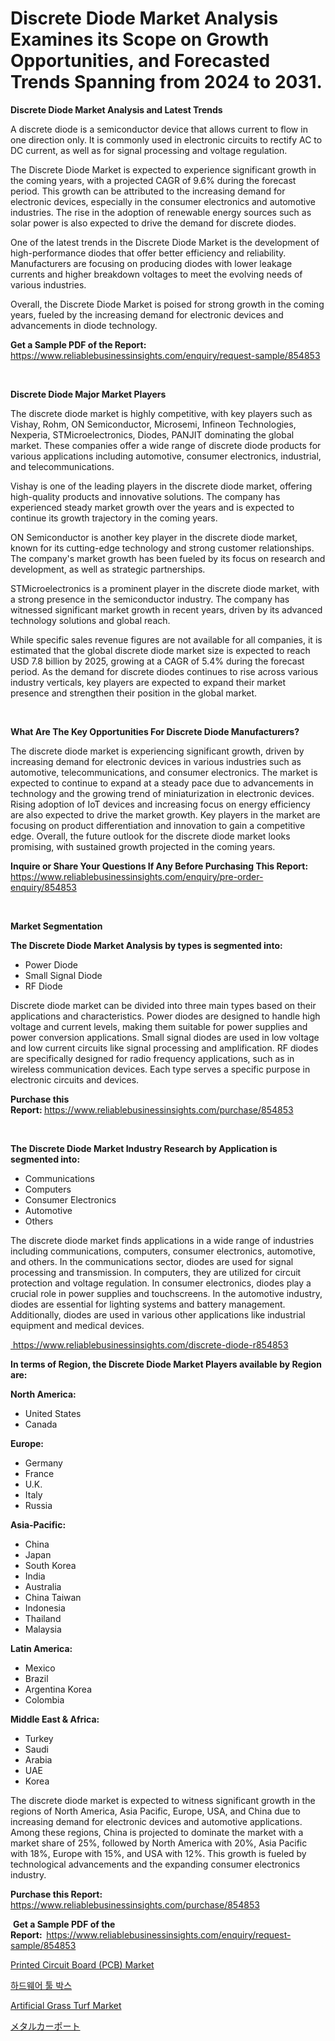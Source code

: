 <p><h1>Discrete Diode Market Analysis Examines its Scope on Growth Opportunities, and Forecasted Trends Spanning from 2024 to 2031.</h1></p><p><strong>Discrete Diode Market Analysis and Latest Trends</strong></p>
<p><p>A discrete diode is a semiconductor device that allows current to flow in one direction only. It is commonly used in electronic circuits to rectify AC to DC current, as well as for signal processing and voltage regulation.</p><p>The Discrete Diode Market is expected to experience significant growth in the coming years, with a projected CAGR of 9.6% during the forecast period. This growth can be attributed to the increasing demand for electronic devices, especially in the consumer electronics and automotive industries. The rise in the adoption of renewable energy sources such as solar power is also expected to drive the demand for discrete diodes.</p><p>One of the latest trends in the Discrete Diode Market is the development of high-performance diodes that offer better efficiency and reliability. Manufacturers are focusing on producing diodes with lower leakage currents and higher breakdown voltages to meet the evolving needs of various industries.</p><p>Overall, the Discrete Diode Market is poised for strong growth in the coming years, fueled by the increasing demand for electronic devices and advancements in diode technology.</p></p>
<p><strong>Get a Sample PDF of the Report:&nbsp;</strong> <a href="https://www.reliablebusinessinsights.com/enquiry/request-sample/854853">https://www.reliablebusinessinsights.com/enquiry/request-sample/854853</a></p>
<p>&nbsp;</p>
<p><strong>Discrete Diode Major Market Players</strong></p>
<p><p>The discrete diode market is highly competitive, with key players such as Vishay, Rohm, ON Semiconductor, Microsemi, Infineon Technologies, Nexperia, STMicroelectronics, Diodes, PANJIT dominating the global market. These companies offer a wide range of discrete diode products for various applications including automotive, consumer electronics, industrial, and telecommunications.</p><p>Vishay is one of the leading players in the discrete diode market, offering high-quality products and innovative solutions. The company has experienced steady market growth over the years and is expected to continue its growth trajectory in the coming years.</p><p>ON Semiconductor is another key player in the discrete diode market, known for its cutting-edge technology and strong customer relationships. The company's market growth has been fueled by its focus on research and development, as well as strategic partnerships.</p><p>STMicroelectronics is a prominent player in the discrete diode market, with a strong presence in the semiconductor industry. The company has witnessed significant market growth in recent years, driven by its advanced technology solutions and global reach.</p><p>While specific sales revenue figures are not available for all companies, it is estimated that the global discrete diode market size is expected to reach USD 7.8 billion by 2025, growing at a CAGR of 5.4% during the forecast period. As the demand for discrete diodes continues to rise across various industry verticals, key players are expected to expand their market presence and strengthen their position in the global market.</p></p>
<p>&nbsp;</p>
<p><strong>What Are The Key Opportunities For Discrete Diode Manufacturers?</strong></p>
<p><p>The discrete diode market is experiencing significant growth, driven by increasing demand for electronic devices in various industries such as automotive, telecommunications, and consumer electronics. The market is expected to continue to expand at a steady pace due to advancements in technology and the growing trend of miniaturization in electronic devices. Rising adoption of IoT devices and increasing focus on energy efficiency are also expected to drive the market growth. Key players in the market are focusing on product differentiation and innovation to gain a competitive edge. Overall, the future outlook for the discrete diode market looks promising, with sustained growth projected in the coming years.</p></p>
<p><strong>Inquire or Share Your Questions If Any Before Purchasing This Report:</strong> <a href="https://www.reliablebusinessinsights.com/enquiry/pre-order-enquiry/854853">https://www.reliablebusinessinsights.com/enquiry/pre-order-enquiry/854853</a></p>
<p>&nbsp;</p>
<p><strong>Market Segmentation</strong></p>
<p><strong>The Discrete Diode Market Analysis by types is segmented into:</strong></p>
<p><ul><li>Power Diode</li><li>Small Signal Diode</li><li>RF Diode</li></ul></p>
<p><p>Discrete diode market can be divided into three main types based on their applications and characteristics. Power diodes are designed to handle high voltage and current levels, making them suitable for power supplies and power conversion applications. Small signal diodes are used in low voltage and low current circuits like signal processing and amplification. RF diodes are specifically designed for radio frequency applications, such as in wireless communication devices. Each type serves a specific purpose in electronic circuits and devices.</p></p>
<p><strong>Purchase this Report:&nbsp;</strong><a href="https://www.reliablebusinessinsights.com/purchase/854853">https://www.reliablebusinessinsights.com/purchase/854853</a></p>
<p>&nbsp;</p>
<p><strong>The Discrete Diode Market Industry Research by Application is segmented into:</strong></p>
<p><ul><li>Communications</li><li>Computers</li><li>Consumer Electronics</li><li>Automotive</li><li>Others</li></ul></p>
<p><p>The discrete diode market finds applications in a wide range of industries including communications, computers, consumer electronics, automotive, and others. In the communications sector, diodes are used for signal processing and transmission. In computers, they are utilized for circuit protection and voltage regulation. In consumer electronics, diodes play a crucial role in power supplies and touchscreens. In the automotive industry, diodes are essential for lighting systems and battery management. Additionally, diodes are used in various other applications like industrial equipment and medical devices.</p></p>
<p><a href="https://www.reliablebusinessinsights.com/discrete-diode-r854853">&nbsp;https://www.reliablebusinessinsights.com/discrete-diode-r854853</a></p>
<p><strong>In terms of Region, the Discrete Diode Market Players available by Region are:</strong></p>
<p>
    <p> <strong> North America: </strong>
        <ul>
            <li>United States</li>
            <li>Canada</li>
        </ul>
        </p> 
    <p> <strong> Europe: </strong>
        <ul>
            <li>Germany</li>
            <li>France</li>
            <li>U.K.</li>
            <li>Italy</li>
            <li>Russia</li>
        </ul>
        </p> 
    <p> <strong> Asia-Pacific: </strong>
        <ul>
            <li>China</li>
            <li>Japan</li>
            <li>South Korea</li>
            <li>India</li>
            <li>Australia</li>
            <li>China Taiwan</li>
            <li>Indonesia</li>
            <li>Thailand</li>
            <li>Malaysia</li>
        </ul>
        </p> 
    <p> <strong> Latin America: </strong>
        <ul>
            <li>Mexico</li>
            <li>Brazil</li>
            <li>Argentina Korea</li>
            <li>Colombia</li>
        </ul>
        </p> 
    <p> <strong> Middle East & Africa: </strong>
        <ul>
            <li>Turkey</li>
            <li>Saudi</li>
            <li>Arabia</li>
            <li>UAE</li>
            <li>Korea</li>
        </ul>
    </p>
    </p>
<p><p>The discrete diode market is expected to witness significant growth in the regions of North America, Asia Pacific, Europe, USA, and China due to increasing demand for electronic devices and automotive applications. Among these regions, China is projected to dominate the market with a market share of 25%, followed by North America with 20%, Asia Pacific with 18%, Europe with 15%, and USA with 12%. This growth is fueled by technological advancements and the expanding consumer electronics industry.</p></p>
<p><strong>Purchase this Report: </strong><a href="https://www.reliablebusinessinsights.com/purchase/854853">https://www.reliablebusinessinsights.com/purchase/854853</a></p>
<p>&nbsp;<strong>Get a Sample PDF of the Report:&nbsp;&nbsp;</strong><a href="https://www.reliablebusinessinsights.com/enquiry/request-sample/854853">https://www.reliablebusinessinsights.com/enquiry/request-sample/854853</a></p>
<p><strong></strong></p>
<p><p><a href="https://issuu.com/reportprime-2/docs/printed-circuit-board-pcb-market-size-2030.pptx">Printed Circuit Board (PCB) Market</a></p><p><a href="https://github.com/PhilToryphy7876567/Market-Research-Report-List-3/blob/main/865517141136.md">하드웨어 툴 박스</a></p><p><a href="https://github.com/DarrenSipes1990/Market-Research-Report-List-2/blob/main/artificial-grass-turf-market.md">Artificial Grass Turf Market</a></p><p><a href="https://github.com/luffiazaza/Market-Research-Report-List-3/blob/main/589365131537.md">メタルカーポート</a></p></p>